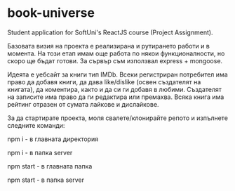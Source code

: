 # book-universe

Student application for SoftUni's ReactJS course (Project Assignment).

Базовата визия на проекта e реализирана и рутирането работи и в момента. На този етап имам още работа по някои функционалности, но скоро ще бъдат готови. За сървър съм използвал express + mongoose.

Идеята е уебсайт за книги тип IMDb. Всеки регистриран потребител има право да добавя книги, да дава like/dislike (освен създателят на книгата), да коментира, както и да си ги добавя в любими.
Създателят на записите има право да ги редактира или премахва. Всяка книга има рейтинг отразен от сумата лайкове и дислайкове.

За да стартирате проекта, моля свалете/клонирайте репото и изпълнете следните команди:

npm i - в главната директория

npm i - в папка server

npm start - в главната папка

npm start - в папка server
